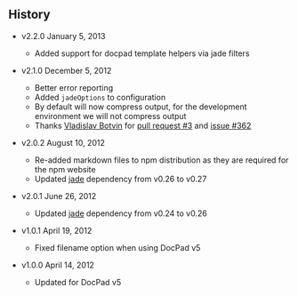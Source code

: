 ## History

- v2.2.0 January 5, 2013
	- Added support for docpad template helpers via jade filters

- v2.1.0 December 5, 2012
	- Better error reporting
	- Added `jadeOptions` to configuration
	- By default will now compress output, for the development environment we will not compress output
	- Thanks [Vladislav Botvin](https://github.com/darrrk) for [pull request #3](https://github.com/docpad/docpad-plugin-jade/pull/3) and [issue #362](https://github.com/bevry/docpad/issues/362)

- v2.0.2 August 10, 2012
	- Re-added markdown files to npm distribution as they are required for the npm website
	- Updated [jade](https://github.com/visionmedia/jade) dependency from v0.26 to v0.27

- v2.0.1 June 26, 2012
	- Updated [jade](https://github.com/visionmedia/jade) dependency from v0.24 to v0.26

- v1.0.1 April 19, 2012
	- Fixed filename option when using DocPad v5

- v1.0.0 April 14, 2012
	- Updated for DocPad v5
